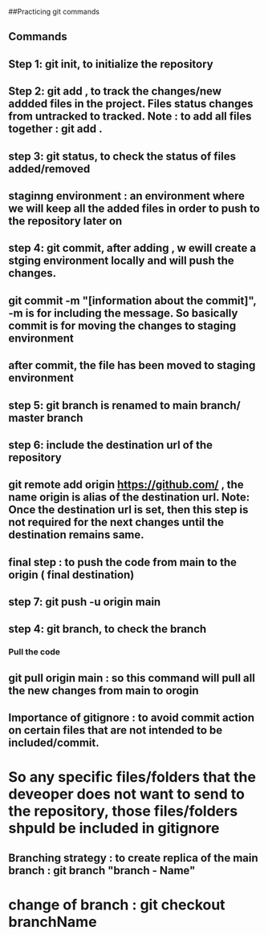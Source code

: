 ##Practicing git commands

## Commands

## Step 1: git init, to initialize the repository

## Step 2: git add , to track the changes/new addded files in the project. Files status changes from untracked to tracked. Note : to add all files together : git add .

## step 3: git status, to check the status of files added/removed

## staginng environment : an environment where we will keep all the added files in order to push to the repository later on

## step 4: git commit, after adding , w ewill create a stging environment locally and will push the changes.

## git commit -m "[information about the commit]", -m is for including the message. So basically commit is for moving the changes to staging environment

## after commit, the file has been moved to staging environment

## step 5: git branch is renamed to main branch/ master branch

## step 6: include the destination url of the repository

## git remote add origin https://github.com/ , the name origin is alias of the destination url. Note: Once the destination url is set, then this step is not required for the next changes until the destination remains same.

## final step : to push the code from main to the origin ( final destination)

## step 7: git push -u origin main

## step 4: git branch, to check the branch

### Pull the code

## git pull origin main : so this command will pull all the new changes from main to orogin

## Importance of gitignore : to avoid commit action on certain files that are not intended to be included/commit.

# So any specific files/folders that the deveoper does not want to send to the repository, those files/folders shpuld be included in gitignore

## Branching strategy : to create replica of the main branch : git branch "branch - Name"

# change of branch : git checkout branchName
